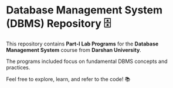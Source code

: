 # Database Management System (DBMS) Repository 🗄️  

This repository contains **Part-I Lab Programs** for the **Database Management System** course from **Darshan University**.  

The programs included focus on fundamental DBMS concepts and practices.  

Feel free to explore, learn, and refer to the code! 📚  
